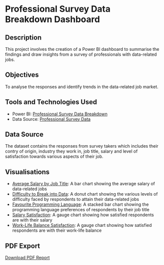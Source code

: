 # Professional Survey Data Breakdown Dashboard

## Description
This project involves the creation of a Power BI dashboard to summarise the findings and draw insights from a survey of professionals with data-related jobs.

## Objectives
To analyse the responses and identify trends in the data-related job market.

## Tools and Technologies Used
- Power BI: [Professional Survey Data Breakdown](Professional_Survey_Data_Breakdown.pbix)
- Data Source: [Professional Survey Data](Professional_Survey_Data.xlsx)

## Data Source
The dataset contains the responses from survey takers which includes their contry of origin, industry they work in, job title, salary and level of satisfaction towards various aspects of their job.

## Visualisations
- [Average Salary by Job Title](Screenshots/Average_Salary_by_Job_Title.png): A bar chart showing the average salary of data-related jobs
- [Difficulty to Break into Data](Screenshots/Difficulty_to_Break_into_Data.png): A donut chart showing the various levels of difficulty faced by respondents to attain their data-related jobs
- [Favourite Programming Language](Screenshots/Favourite_Programming_Language.png): A stacked bar chart showing the programming language preferences of respondents by their job title
- [Salary Satisfaction](Screenshots/Salary_Satisfaction.png): A gauge chart showing how satisfied respondents are with their salary
- [Work-Life Balance Satisfaction](Screenshots/Work_Life_Balance_Satisfaction.png): A gauge chart showing how satisfied respondents are with their work-life balance

## PDF Export
[Download PDF Report](Professional_Survey_Data_Breakdown.pdf)
